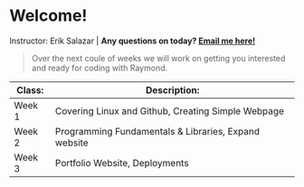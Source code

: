 # Welcome!
Instructor: Erik Salazar | **Any questions on today? [Email me here!](mailto:3salaz.dev@gmail.com?cc=&subject=ClassRoom|Subject)**
> Over the next coule of weeks we will work on getting you interested and ready for coding with Raymond.

| Class: | Description:|
| --- | ----------- |
| Week 1 | Covering Linux and Github, Creating Simple Webpage |
| Week 2 | Programming Fundamentals & Libraries, Expand website |
| Week 3 | Portfolio Website, Deployments|
